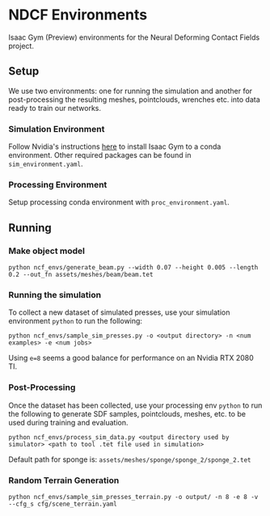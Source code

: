 # NDCF Environments

Isaac Gym (Preview) environments for the Neural Deforming Contact Fields project.

## Setup

We use two environments: one for running the simulation and another for post-processing the resulting
meshes, pointclouds, wrenches etc. into data ready to train our networks.

### Simulation Environment

Follow Nvidia's instructions [here](https://developer.nvidia.com/isaac-gym) to install Isaac Gym to a conda environment.
Other required packages can be found in `sim_environment.yaml`.

### Processing Environment

Setup processing conda environment with `proc_environment.yaml`.

## Running

### Make object model
```commandline
python ncf_envs/generate_beam.py --width 0.07 --height 0.005 --length 0.2 --out_fn assets/meshes/beam/beam.tet
```

### Running the simulation

To collect a new dataset of simulated presses, use your simulation environment `python` to run the following:

```
python ncf_envs/sample_sim_presses.py -o <output directory> -n <num examples> -e <num jobs>
```

Using `e=8` seems a good balance for performance on an Nvidia RTX 2080 TI.

### Post-Processing

Once the dataset has been collected, use your processing env `python` to run the following to generate
SDF samples, pointclouds, meshes, etc. to be used during training and evaluation.

```
python ncf_envs/process_sim_data.py <output directory used by simulator> <path to tool .tet file used in simulation>
```

Default path for sponge is: `assets/meshes/sponge/sponge_2/sponge_2.tet`

### Random Terrain Generation
```angular2html
python ncf_envs/sample_sim_presses_terrain.py -o output/ -n 8 -e 8 -v --cfg_s cfg/scene_terrain.yaml
```
